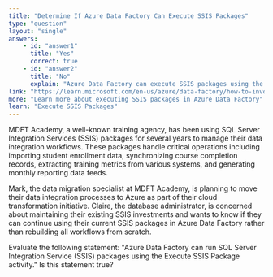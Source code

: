 ```yaml
---
title: "Determine If Azure Data Factory Can Execute SSIS Packages"
type: "question"
layout: "single"
answers:
    - id: "answer1"
      title: "Yes"
      correct: true
    - id: "answer2"
      title: "No"
      explain: "Azure Data Factory can execute SSIS packages using the Execute SSIS Package activity. This requires configuring the Azure-SSIS Integration Runtime to provide the environment needed for running SSIS packages in the cloud."
link: "https://learn.microsoft.com/en-us/azure/data-factory/how-to-invoke-ssis-package-ssis-activity"
more: "Learn more about executing SSIS packages in Azure Data Factory"
learn: "Execute SSIS Packages"
---
```

MDFT Academy, a well-known training agency, has been using SQL Server Integration Services (SSIS) packages for several years to manage their data integration workflows. These packages handle critical operations including importing student enrollment data, synchronizing course completion records, extracting training metrics from various systems, and generating monthly reporting data feeds.

Mark, the data migration specialist at MDFT Academy, is planning to move their data integration processes to Azure as part of their cloud transformation initiative. Claire, the database administrator, is concerned about maintaining their existing SSIS investments and wants to know if they can continue using their current SSIS packages in Azure Data Factory rather than rebuilding all workflows from scratch.

Evaluate the following statement: "Azure Data Factory can run SQL Server Integration Service (SSIS) packages using the Execute SSIS Package activity." Is this statement true?